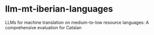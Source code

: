 # llm-mt-iberian-languages
LLMs for machine translation on medium-to-low resource languages: A comprehensive evaluation for Catalan
